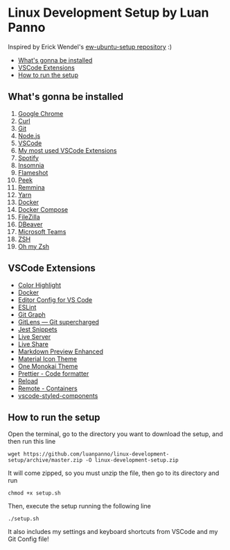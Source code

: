# Linux Development Setup by Luan Panno

Inspired by Erick Wendel's [ew-ubuntu-setup repository](https://github.com/ErickWendel/ew-ubuntu-setup) :)

- [What's gonna be installed](#whats-gonna-be-installed)
- [VSCode Extensions](#vscode-extensions)
- [How to run the setup](#how-to-run-the-setup)

## What's gonna be installed

1. [Google Chrome](https://www.google.com/chrome/)
2. [Curl](https://curl.se/)
3. [Git](https://git-scm.com/book/en/v2/Getting-Started-Installing-Git)
4. [Node.js](https://github.com/nodesource/distributions/blob/master/README.md#debinstall)
5. [VSCode](https://code.visualstudio.com/)
6. [My most used VSCode Extensions](#vscode-extensions)
7. [Spotify](https://www.spotify.com/br/download/linux/)
8. [Insomnia](https://support.insomnia.rest/article/23-installation)
9. [Flameshot](https://github.com/flameshot-org/flameshot#installation)
10. [Peek](https://github.com/phw/peek#ubuntu)
11. [Remmina](https://remmina.org/how-to-install-remmina/)
12. [Yarn](https://classic.yarnpkg.com/en/docs/install/#debian-stable)
13. [Docker](https://docs.docker.com/engine/install/ubuntu/)
14. [Docker Compose](https://docs.docker.com/compose/install/)
15. [FileZilla](https://filezilla-project.org/)
16. [DBeaver](https://dbeaver.io/)
17. [Microsoft Teams](https://www.microsoft.com/pt-br/microsoft-teams/free)
18. [ZSH](https://github.com/ohmyzsh/ohmyzsh/wiki/Installing-ZSH)
19. [Oh my Zsh](https://ohmyz.sh/#install)

## VSCode Extensions

- [Color Highlight](https://marketplace.visualstudio.com/items?itemName=naumovs.color-highlight)
- [Docker](https://marketplace.visualstudio.com/items?itemName=ms-azuretools.vscode-docker)
- [Editor Config for VS Code](https://marketplace.visualstudio.com/items?itemName=EditorConfig.EditorConfig)
- [ESLint](https://marketplace.visualstudio.com/items?itemName=dbaeumer.vscode-eslint)
- [Git Graph](https://marketplace.visualstudio.com/items?itemName=mhutchie.git-graph)
- [GitLens — Git supercharged](https://marketplace.visualstudio.com/items?itemName=eamodio.gitlens)
- [Jest Snippets](https://marketplace.visualstudio.com/items?itemName=andys8.jest-snippets)
- [Live Server](https://marketplace.visualstudio.com/items?itemName=ritwickdey.LiveServer)
- [Live Share](https://marketplace.visualstudio.com/items?itemName=MS-vsliveshare.vsliveshare)
- [Markdown Preview Enhanced](https://marketplace.visualstudio.com/items?itemName=shd101wyy.markdown-preview-enhanced)
- [Material Icon Theme](https://marketplace.visualstudio.com/items?itemName=PKief.material-icon-theme)
- [One Monokai Theme](https://marketplace.visualstudio.com/items?itemName=azemoh.one-monokai)
- [Prettier - Code formatter](https://marketplace.visualstudio.com/items?itemName=esbenp.prettier-vscode)
- [Reload](https://marketplace.visualstudio.com/items?itemName=natqe.reload)
- [Remote - Containers](https://marketplace.visualstudio.com/items?itemName=ms-vscode-remote.remote-containers)
- [vscode-styled-components](https://marketplace.visualstudio.com/items?itemName=jpoissonnier.vscode-styled-components)

## How to run the setup

Open the terminal, go to the directory you want to download the setup, and then run this line

    wget https://github.com/luanpanno/linux-development-setup/archive/master.zip -O linux-development-setup.zip

It will come zipped, so you must unzip the file, then go to its directory and run

    chmod +x setup.sh

Then, execute the setup running the following line

    ./setup.sh

It also includes my settings and keyboard shortcuts from VSCode and my Git Config file!
